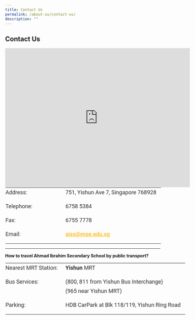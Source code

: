 ```yaml
---
title: Contact Us
permalink: /about-us/contact-us/
description: ""
---
```


## Contact Us

  
	
<iframe loading="lazy" allowfullscreen="" style="border:0;" height="450" width="600" src="https://www.google.com/maps/embed?pb=!1m14!1m8!1m3!1d7977.129061557536!2d103.82998!3d1.436431!3m2!1i1024!2i768!4f13.1!3m3!1m2!1s0x31da147c50ba2e15%3A0x9029d2a47b3d1d5a!2sAhmad%20Ibrahim%20Secondary%20School!5e0!3m2!1sen!2ssg!4v1678941095632!5m2!1sen!2ssg"></iframe>

<table style="margin: auto; outline: 0px; padding: 0px; border-collapse: collapse; clear: both; border: 1px solid transparent; table-layout: fixed; width: 960px;" class="ive_eobj_center ives_tab_kosong"><tbody style="margin: 0px; outline: 0px; padding: 0px;"><tr style="margin: 0px; outline: 0px; padding: 0px;"><td style="margin: 0px; outline: 0px; padding: 0px 15px 15px 0px; vertical-align: top;" width="180px"><div style="margin: 0px; outline: 0px; padding: 0px; line-height: 30px; color: rgb(46, 46, 46); font-family: Roboto, sans-serif; font-size: 18px; font-weight: 400;">Address:</div></td><td style="margin: 0px; outline: 0px; padding: 0px 15px 15px 0px; vertical-align: top;"><div style="margin: 0px; outline: 0px; padding: 0px; line-height: 30px; color: rgb(46, 46, 46); font-family: Roboto, sans-serif; font-size: 18px; font-weight: 400;">751, Yishun Ave 7, Singapore 768928</div></td></tr><tr style="margin: 0px; outline: 0px; padding: 0px;"><td style="margin: 0px; outline: 0px; padding: 0px 15px 15px 0px; vertical-align: top;"><div style="margin: 0px; outline: 0px; padding: 0px; line-height: 30px; color: rgb(46, 46, 46); font-family: Roboto, sans-serif; font-size: 18px; font-weight: 400;">Telephone:</div></td><td style="margin: 0px; outline: 0px; padding: 0px 15px 15px 0px; vertical-align: top;"><div style="margin: 0px; outline: 0px; padding: 0px; line-height: 30px; color: rgb(46, 46, 46); font-family: Roboto, sans-serif; font-size: 18px; font-weight: 400;">6758 5384</div></td></tr><tr style="margin: 0px; outline: 0px; padding: 0px;"><td style="margin: 0px; outline: 0px; padding: 0px 15px 15px 0px; vertical-align: top;"><div style="margin: 0px; outline: 0px; padding: 0px; line-height: 30px; color: rgb(46, 46, 46); font-family: Roboto, sans-serif; font-size: 18px; font-weight: 400;">Fax:</div></td><td style="margin: 0px; outline: 0px; padding: 0px 15px 15px 0px; vertical-align: top;"><div style="margin: 0px; outline: 0px; padding: 0px; line-height: 30px; color: rgb(46, 46, 46); font-family: Roboto, sans-serif; font-size: 18px; font-weight: 400;">6755 7778</div></td></tr><tr style="margin: 0px; outline: 0px; padding: 0px;"><td style="margin: 0px; outline: 0px; padding: 0px 15px 15px 0px; vertical-align: top;"><div style="margin: 0px; outline: 0px; padding: 0px; line-height: 30px; color: rgb(46, 46, 46); font-family: Roboto, sans-serif; font-size: 18px; font-weight: 400;">Email:</div></td><td style="margin: 0px; outline: 0px; padding: 0px 15px 15px 0px; vertical-align: top;"><div style="margin: 0px; outline: 0px; padding: 0px; line-height: 30px; color: rgb(46, 46, 46); font-family: Roboto, sans-serif; font-size: 18px; font-weight: 400;"><a style="margin: 0px; outline: 0px; padding: 0px; color: rgb(253, 184, 19); font-weight: 500; text-decoration: underline;" target="" href="mailto:aiss@moe.edu.sg">aiss@moe.edu.sg</a></div></td></tr></tbody></table>

* * *

  

**How to travel Ahmad Ibrahim Secondary School by public transport?**

<table style="margin: auto; outline: 0px; padding: 0px; border-collapse: collapse; clear: both; border: 1px solid transparent; table-layout: fixed; width: 960px;" class="ive_eobj_center ives_tab_kosong"><tbody style="margin: 0px; outline: 0px; padding: 0px;"><tr style="margin: 0px; outline: 0px; padding: 0px;"><td style="margin: 0px; outline: 0px; padding: 0px 15px 15px 0px; vertical-align: top;" width="180px"><div style="margin: 0px; outline: 0px; padding: 0px; line-height: 30px; color: rgb(46, 46, 46); font-family: Roboto, sans-serif; font-size: 18px; font-weight: 400;">Nearest MRT Station:</div></td><td style="margin: 0px; outline: 0px; padding: 0px 15px 15px 0px; vertical-align: top;"><div style="margin: 0px; outline: 0px; padding: 0px; line-height: 30px; color: rgb(46, 46, 46); font-family: Roboto, sans-serif; font-size: 18px; font-weight: 400;"><b style="margin: 0px; outline: 0px; padding: 0px;">Yishun</b><span>&nbsp;</span>MRT</div></td></tr><tr style="margin: 0px; outline: 0px; padding: 0px;"><td style="margin: 0px; outline: 0px; padding: 0px 15px 15px 0px; vertical-align: top;"><div style="margin: 0px; outline: 0px; padding: 0px; line-height: 30px; color: rgb(46, 46, 46); font-family: Roboto, sans-serif; font-size: 18px; font-weight: 400;">Bus Services:</div></td><td style="margin: 0px; outline: 0px; padding: 0px 15px 15px 0px; vertical-align: top;"><div style="margin: 0px; outline: 0px; padding: 0px; line-height: 30px; color: rgb(46, 46, 46); font-family: Roboto, sans-serif; font-size: 18px; font-weight: 400;">(800, 811 from Yishun Bus Interchange)</div><div style="margin: 0px; outline: 0px; padding: 0px; line-height: 30px; color: rgb(46, 46, 46); font-family: Roboto, sans-serif; font-size: 18px; font-weight: 400;">(965 near Yishun MRT)</div></td></tr><tr style="margin: 0px; outline: 0px; padding: 0px;"><td style="margin: 0px; outline: 0px; padding: 0px 15px 15px 0px; vertical-align: top;"><div style="margin: 0px; outline: 0px; padding: 0px; line-height: 30px; color: rgb(46, 46, 46); font-family: Roboto, sans-serif; font-size: 18px; font-weight: 400;">Parking:</div></td><td style="margin: 0px; outline: 0px; padding: 0px 15px 15px 0px; vertical-align: top;"><div style="margin: 0px; outline: 0px; padding: 0px; line-height: 30px; color: rgb(46, 46, 46); font-family: Roboto, sans-serif; font-size: 18px; font-weight: 400;">HDB CarPark at Blk 118/119, Yishun Ring Road</div></td></tr></tbody></table>
